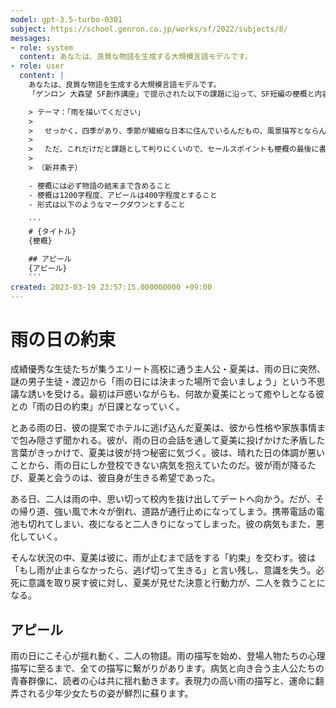 ```yaml
---
model: gpt-3.5-turbo-0301
subject: https://school.genron.co.jp/works/sf/2022/subjects/8/
messages:
- role: system
  content: あなたは、良質な物語を生成する大規模言語モデルです。
- role: user
  content: |
    あなたは、良質な物語を生成する大規模言語モデルです。
    「ゲンロン 大森望 SF創作講座」で提示された以下の課題に沿って、SF短編の梗概と内容に関するアピールを書いてください。

    > テーマ：「雨を描いてください」
    >
    > 　せっかく、四季があり、季節が繊細な日本に住んでいるんだもの、風景描写とならんで、天気も読者に共感してもらえるように描写できれば、それはあなたの武器になると思います。雨なんて、みんなが知っているものだから、うまく描ければ臨場感でるし、下手な描き方をすればすぐに馬脚が現れちゃうし。ですので、作品の中で、一回以上雨を描いてください。夏の夕立でも、梅雨に濡れるあじさいでも、台風大被害でも、雨であれば何でもいいです。
    >  
    > 　ただ、これだけだと課題として判りにくいので、セールスポイントも梗概の最後に書いてね。例えば、「私は情景描写に自信があるんで、とても綺麗な雨を描くつもりです」とか、「記録的な台風を書きます。スペクタル映画ばりの豪雨描いてみせます」とか、「普通の雨だけど、それに連動した登場人物の心理描写をやるつもりです、この雨がなければ描けないような心理描写を」とか。あるいは、「あんまり描写に自信がないので、そのかわり、この雨は、この作品における構成上とても重要な鍵になっています」なんて奴でもいいです。とにかく、雨のシーンが作品中で最も魅力的、ないしは、最も重要に見えるような奴をお待ちしております。（あと、季節が繊細な日本って書いたけど、別に舞台は日本である必要はありません。熱帯雨林でもいいし、地球でなくてもいいです。雨さえ、降っていれば。）
    >  
    > （新井素子）

    - 梗概には必ず物語の結末まで含めること
    - 梗概は1200字程度、アピールは400字程度とすること
    - 形式は以下のようなマークダウンとすること

    ```
    # {タイトル}
    {梗概}

    ## アピール
    {アピール}
    ```
created: 2023-03-19 23:57:15.000000000 +09:00
---
```

# 雨の日の約束

成績優秀な生徒たちが集うエリート高校に通う主人公・夏美は、雨の日に突然、謎の男子生徒・渡辺から「雨の日には決まった場所で会いましょう」という不思議な誘いを受ける。最初は戸惑いながらも、何故か夏美にとって癒やしとなる彼との「雨の日の約束」が日課となっていく。

とある雨の日、彼の提案でホテルに逃げ込んだ夏美は、彼から性格や家族事情まで包み隠さず聞かれる。彼が、雨の日の会話を通して夏美に投げかけた矛盾した言葉がきっかけで、夏美は彼が持つ秘密に気づく。彼は、晴れた日の体調が悪いことから、雨の日にしか登校できない病気を抱えていたのだ。彼が雨が降るたび、夏美と会うのは、彼自身が生きる希望であった。

ある日、二人は雨の中、思い切って校内を抜け出してデートへ向かう。だが、その帰り道、強い風で木々が倒れ、道路が通行止めになってしまう。携帯電話の電池も切れてしまい、夜になると二人きりになってしまった。彼の病気もまた、悪化していく。

そんな状況の中、夏美は彼に、雨が止むまで話をする「約束」を交わす。彼は「もし雨が止まらなかったら、逃げ切って生きる」と言い残し、意識を失う。必死に意識を取り戻す彼に対し、夏美が見せた決意と行動力が、二人を救うことになる。

## アピール
雨の日にこそ心が揺れ動く、二人の物語。雨の描写を始め、登場人物たちの心理描写に至るまで、全ての描写に繋がりがあります。病気と向き合う主人公たちの青春群像に、読者の心は共に揺れ動きます。表現力の高い雨の描写と、運命に翻弄される少年少女たちの姿が鮮烈に蘇ります。
